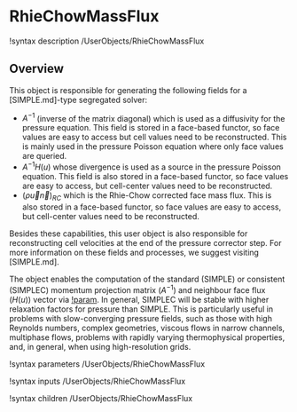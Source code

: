 # RhieChowMassFlux

!syntax description /UserObjects/RhieChowMassFlux

## Overview

This object is responsible for generating the following fields for a [SIMPLE.md]-type
segregated solver:

- $A^{-1}$ (inverse of the matrix diagonal) which is used as a diffusivity for the pressure equation.
  This field is stored in a face-based functor, so face values are easy to access but
  cell values need to be reconstructed. This is mainly used in the pressure Poisson equation
  where only face values are queried.
- $A^{-1}H(u)$ whose divergence is used as a source in the pressure Poisson equation.
  This field is also stored in a face-based functor, so face values are easy to access,
  but cell-center values need to be reconstructed.
- $(\rho \vec{u} \vec{n})_{RC}$ which is the Rhie-Chow corrected face mass flux. This is
  also stored in a face-based functor, so face values are easy to access,
  but cell-center values need to be reconstructed.

Besides these capabilities, this user object is also responsible for reconstructing
cell velocities at the end of the pressure corrector step.
For more information on these fields and processes, we suggest visiting [SIMPLE.md].

The object enables the computation of the standard (SIMPLE) or consistent (SIMPLEC)
momentum projection matrix ($A^{-1}$) and neighbour face flux ($H(u)$) vector via
[!param](/UserObjects/RhieChowMassFlux/pressure_projection_method).
In general, SIMPLEC will be stable with higher relaxation factors for pressure than SIMPLE.
This is particularly useful in problems with slow-converging pressure fields,
such as those with high Reynolds numbers, complex geometries, viscous flows in narrow channels,
multiphase flows, problems with rapidly varying thermophysical properties, and,
in general, when using high-resolution grids.

!syntax parameters /UserObjects/RhieChowMassFlux

!syntax inputs /UserObjects/RhieChowMassFlux

!syntax children /UserObjects/RhieChowMassFlux
